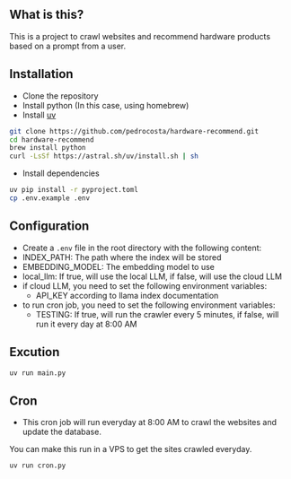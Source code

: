 
## What is this?

This is a project to crawl websites and recommend hardware products based on a prompt from a user.


## Installation
- Clone the repository
- Install python (In this case, using homebrew)
- Install [uv](https://github.com/astral-sh/uv)

```bash
git clone https://github.com/pedrocosta/hardware-recommend.git
cd hardware-recommend
brew install python 
curl -LsSf https://astral.sh/uv/install.sh | sh
```

- Install dependencies

```bash
uv pip install -r pyproject.toml
cp .env.example .env
```

## Configuration

- Create a `.env` file in the root directory with the following content:
 - INDEX_PATH: The path where the index will be stored
 - EMBEDDING_MODEL: The embedding model to use
 - local_llm: If true, will use the local LLM, if false, will use the cloud LLM
 - if cloud LLM, you need to set the following environment variables:
   - API_KEY according to llama index documentation
 - to run cron job, you need to set the following environment variables:
   - TESTING: If true, will run the crawler every 5 minutes, if false, will run it every day at 8:00 AM

## Excution

```bash
uv run main.py
```

## Cron

- This cron job will run everyday at 8:00 AM to crawl the websites and update the database.

You can make this run in a VPS to get the sites crawled everyday.

```bash
uv run cron.py
```